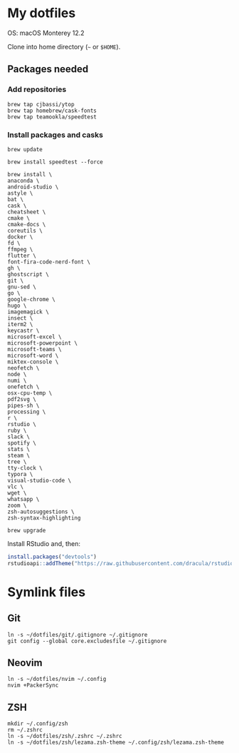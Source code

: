 # My dotfiles

OS: macOS Monterey 12.2

Clone into home directory (`~` or `$HOME`).

## Packages needed

### Add repositories

```shell
brew tap cjbassi/ytop
brew tap homebrew/cask-fonts
brew tap teamookla/speedtest
```

### Install packages and casks

```shell
brew update

brew install speedtest --force

brew install \
anaconda \
android-studio \
astyle \
bat \
cask \
cheatsheet \
cmake \
cmake-docs \
coreutils \
docker \
fd \
ffmpeg \
flutter \
font-fira-code-nerd-font \
gh \
ghostscript \
git \
gnu-sed \
go \
google-chrome \
hugo \
imagemagick \
insect \
iterm2 \
keycastr \
microsoft-excel \
microsoft-powerpoint \
microsoft-teams \
microsoft-word \
miktex-console \
neofetch \
node \
numi \
onefetch \
osx-cpu-temp \
pdf2svg \
pipes-sh \
processing \
r \
rstudio \
ruby \
slack \
spotify \
stats \
steam \
tree \
tty-clock \
typora \
visual-studio-code \
vlc \
wget \
whatsapp \
zoom \
zsh-autosuggestions \
zsh-syntax-highlighting

brew upgrade
```


Install RStudio and, then:

```R
install.packages("devtools")
rstudioapi::addTheme("https://raw.githubusercontent.com/dracula/rstudio/master/dracula.rstheme", apply = TRUE, force = TRUE)
```

# Symlink files

## Git

```shell
ln -s ~/dotfiles/git/.gitignore ~/.gitignore
git config --global core.excludesfile ~/.gitignore
```

## Neovim

```shell
ln -s ~/dotfiles/nvim ~/.config
nvim +PackerSync

```

## ZSH

```shell
mkdir ~/.config/zsh
rm ~/.zshrc
ln -s ~/dotfiles/zsh/.zshrc ~/.zshrc
ln -s ~/dotfiles/zsh/lezama.zsh-theme ~/.config/zsh/lezama.zsh-theme
```
